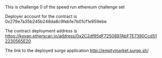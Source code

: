 This is challenge 0 of the speed run ethereum challenge set
                                                    
Deployer account for the contract is 
0x279e7a35b245b248da8c9feb1e7b01cf1e959ebe


The contract deployment address is 
https://kovan.etherscan.io/address/0x2C2df95dF7250897AbF7E7390Ccd512230565E20


The link to the deployed surge application
http://emptymarket.surge.sh/